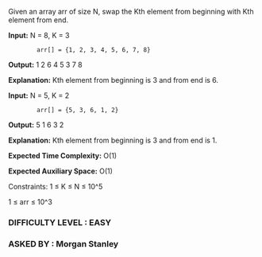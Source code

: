 Given an array arr of size N, swap the Kth element from beginning with Kth element from end.

**Input:**  N = 8, K = 3

            arr[] = {1, 2, 3, 4, 5, 6, 7, 8}

**Output:** 1 2 6 4 5 3 7 8

**Explanation:** Kth element from beginning is 3 and from end is 6.

**Input:**  N = 5, K = 2

            arr[] = {5, 3, 6, 1, 2}
            
**Output:** 5 1 6 3 2

**Explanation:** Kth element from beginning is 3 and from end is 1.

**Expected Time Complexity:** O(1)

**Expected Auxiliary Space:** O(1)

Constraints:
1 ≤ K ≤ N ≤ 10^5

1 ≤ arr ≤ 10^3

### DIFFICULTY LEVEL : EASY
### ASKED BY : Morgan Stanley